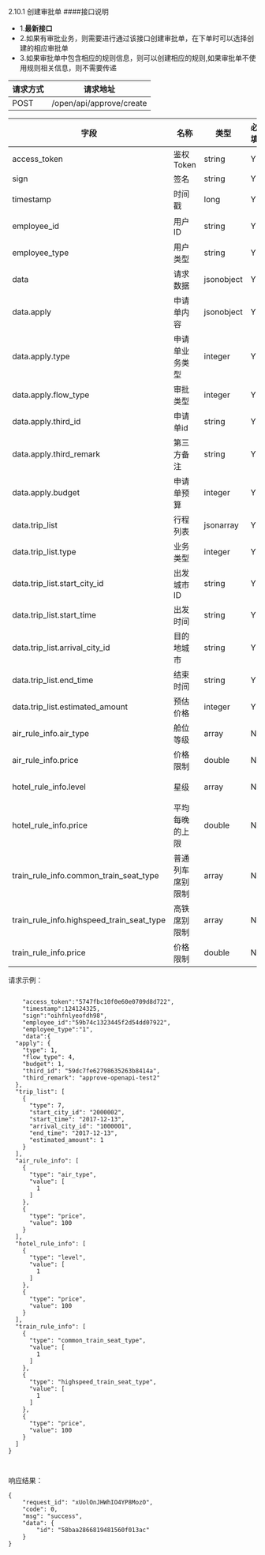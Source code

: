 2.10.1 创建审批单
####接口说明
- 1.**最新接口**
- 2.如果有审批业务，则需要进行通过该接口创建审批单，在下单时可以选择创建的相应审批单
- 3.如果审批单中包含相应的规则信息，则可以创建相应的规则,如果审批单不使用规则相关信息，则不需要传递


| 请求方式 | 请求地址 |
| --- | --- |
| POST | /open/api/approve/create |

| 字段 | 名称 | 类型 | 必填 | 描述 |
| --- | --- | --- | --- | --- |
| access\_token | 鉴权Token | string | Y | 5747fbc10f0e60e0709d8d722 |
| sign | 签名 | string | Y | oihfnlyeofdh98 |
| timestamp | 时间戳 | long | Y | 13位时间戳  1241243250000 |
| employee\_id | 用户ID | string | Y | 分贝用户id或者第三方用户id,为创建人的ID|
| employee\_type | 用户类型 | string | Y |  类型，0为分贝用户，1为第三方用户 |
| data |  请求数据 | jsonobject | Y |请求数据
| data.apply | 申请单内容 | jsonobject | Y|申请单详细内容
| data.apply.type| 申请单业务类型 | integer | Y | 1.差旅\(对应trip\_list下的type值为7、11、15\) 2.用车\(对应trip\_list下的type值为3\) 3.采购 |
| data.apply.flow\_type | 审批类型 | integer | Y | 固定为4 |
| data.apply.third\_id | 申请单id | string | Y | 第三方审批单id |
| data.apply.third\_remark | 第三方备注 | string | Y |详细备注信息
| data.apply.budget | 申请单预算 | integer | Y | 预算总额\(为trip\_list中estimated\_amount的总和 \) |
| data.trip\_list | 行程列表 | jsonarray | Y | 行程列表 |
| data.trip\_list.type | 业务类型 | integer | Y | 行程类型 7.机票 11.酒店 15.火车 3.用车 |
| data.trip\_list.start\_city\_id | 出发城市ID | string | Y | 在酒店业务中，start_city_id和arrival_city_id都传入目的地城市ID|
| data.trip\_list.start\_time | 出发时间 | string | Y | 行程开始日期 2017-12-13
| data.trip\_list.arrival\_city\_id | 目的地城市 | string | Y | 行程到达城市ID |
| data.trip\_list.end\_time | 结束时间 | string | Y | 行程结束日期 2017-12-23
| data.trip\_list.estimated\_amount | 预估价格 | integer | Y | 100,单位分 |
|air_rule_info.air_type | 舱位等级 | array | N | 1:商务舱(头等舱), 3:经济舱 |
|air_rule_info.price | 价格限制 | double | N | 100 单位元
|hotel_rule_info.level | 星级 | array | N | 0.二星及以下 1.三星 2.四星 3.五星 |
|hotel_rule_info.price | 平均每晚的上限| double |N |100,单位元 |
|train_rule_info.common_train_seat_type | 普通列车席别限制 | array | N | 11.高级软卧 12.软卧 13.硬卧 14.软座 15.硬座 16.无座 |
|train_rule_info.highspeed_train_seat_type | 高铁席别限制 | array | N | 1.商务座 2.特等座 3.一等座 4.二等座 5.软卧 6.高铁无座 7.高级软卧 8.动卧 9.硬卧 |
|train_rule_info.price | 价格限制 | double | N | 100,单位元 |





请求示例：

```

    "access_token":"5747fbc10f0e60e0709d8d722",
    "timestamp":124124325,
    "sign":"oihfnlyeofdh98",
    "employee_id":"59b74c1323445f2d54dd07922",
    "employee_type":"1",
    "data":{
  "apply": {
    "type": 1,
    "flow_type": 4,
    "budget": 1,
    "third_id": "59dc7fe62798635263b8414a",
    "third_remark": "approve-openapi-test2"
  },
  "trip_list": [
    {
      "type": 7,
      "start_city_id": "2000002",
      "start_time": "2017-12-13",
      "arrival_city_id": "1000001",
      "end_time": "2017-12-13",
      "estimated_amount": 1
    }
  ],
  "air_rule_info": [
    {
      "type": "air_type",
      "value": [
        1
      ]
    },
    {
      "type": "price",
      "value": 100
    }
  ],
  "hotel_rule_info": [
    {
      "type": "level",
      "value": [
        1
      ]
    },
    {
      "type": "price",
      "value": 100
    }
  ],
  "train_rule_info": [
    {
      "type": "common_train_seat_type",
      "value": [
        1
      ]
    },
    {
      "type": "highspeed_train_seat_type",
      "value": [
        1
      ]
    },
    {
      "type": "price",
      "value": 100
    }
  ]
}



```

响应结果：

```
{
    "request_id": "xUolOnJHWhIO4YP8MozO",
    "code": 0,
    "msg": "success",
    "data": {
        "id": "58baa2866819481560f013ac"
    }
}
```



